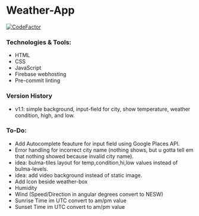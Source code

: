 # Weather-App

[![CodeFactor](https://www.codefactor.io/repository/github/devarshi-ap/weather-webapp/badge)](https://www.codefactor.io/repository/github/devarshi-ap/weather-webapp)

### Technologies & Tools:
- HTML
- CSS
- JavaScript
- Firebase webhosting
- Pre-commit linting

### Version History
- v1.1: simple background, input-field for city, show temperature, weather condition, high, and low.

### To-Do:
- Add Autocomplete feauture for input field using Google Places API.
- Error handling for incorrect city name (nothing shows, but u gotta tell em that nothing showed because invalid city name).
- idea: bulma-tiles layout for temp,condition,hi,low values instead of bulma-levels.
- idea: add video background instead of static image.
- Add Icon beside weather-box
- Humidity
- Wind (Speed/Direction in angular degrees convert to NESW)
- Sunrise Time im UTC convert to am/pm value
- Sunset Time im UTC convert to am/pm value


